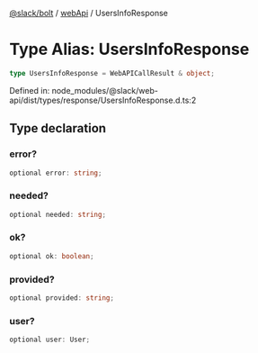 [@slack/bolt](../../../../index.md) / [webApi](../index.md) / UsersInfoResponse

# Type Alias: UsersInfoResponse

```ts
type UsersInfoResponse = WebAPICallResult & object;
```

Defined in: node\_modules/@slack/web-api/dist/types/response/UsersInfoResponse.d.ts:2

## Type declaration

### error?

```ts
optional error: string;
```

### needed?

```ts
optional needed: string;
```

### ok?

```ts
optional ok: boolean;
```

### provided?

```ts
optional provided: string;
```

### user?

```ts
optional user: User;
```
